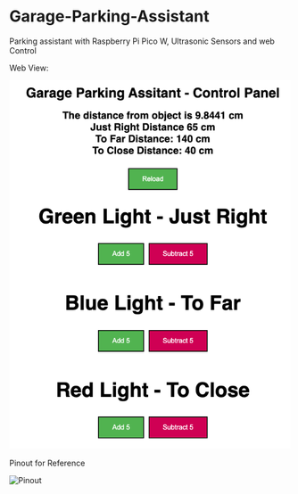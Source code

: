 # Garage-Parking-Assistant

Parking assistant with Raspberry Pi Pico W, Ultrasonic Sensors and web Control

Web View:

![Website](Assets\webpage.png)



Pinout for Reference

![Pinout]()
